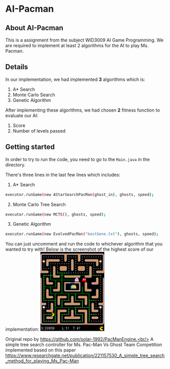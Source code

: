 # AI-Pacman

## About AI-Pacman
This is a assignment from the subject WID3009 AI Game Programming. We are required to implement at least 2 algorithms for the AI to play Ms. Pacman. 

## Details
In our implementation, we had implemented **3** algorithms which is:
1. A* Search
2. Monte Carlo Search
3. Genetic Algorithm  

After implementing these algorithms, we had chosen **2** fitness function to evaluate our AI:
1. Score
2. Number of levels passed 

## Getting started
In order to try to run the code, you need to go to the `Main.java` in the directory.

There's three lines in the last few lines which includes:

1. A* Search
```sh
executor.runGame(new AStarSearchPacMan(ghost_in), ghosts, speed);
```
2. Monte Carlo Tree Search 
```sh
executor.runGame(new MCTS(), ghosts, speed);
```

3. Genetic Algorithm
```sh
executor.runGame(new EvolvedPacMan("bestGene.txt"), ghosts, speed);
```

You can just uncomment and run the code to whichever algorithm that you wanted to try with! Below is the screenshot of the highest score of our implementation:
<img src="Our_highest_score.png" width="200">


Original repo by https://github.com/solar-1992/PacManEngine.<br/>
A simple tree search controller for Ms. Pac-Man Vs Ghost Team Competition
implemented based on this paper https://www.researchgate.net/publication/221157530_A_simple_tree_search_method_for_playing_Ms_Pac-Man



